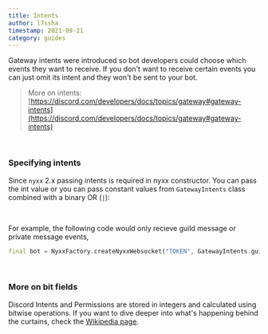```yaml
---
title: Intents
author: l7ssha
timestamp: 2021-09-21
category: guides
---
```


Gateway intents were introduced so bot developers could choose which events they want to receive. If you don't want
to receive certain events you can just omit its intent and they won't be sent to your bot.

> More on intents: [https://discord.com/developers/docs/topics/gateway#gateway-intents](https://discord.com/developers/docs/topics/gateway#gateway-intents)

</br>

### Specifying intents

Since `nyxx` 2.x passing intents is required in nyxx constructor. You can pass the int value or you can pass
constant values from `GatewayIntents` class combined with a binary OR (`|`):

</br>

For example, the following code would only recieve guild message or private message events,

```dart
final bot = NyxxFactory.createNyxxWebsocket("TOKEN", GatewayIntents.guildMessages | GatewayIntents.directMessages);
```

</br>

### More on bit fields

Discord Intents and Permissions are stored in integers and calculated using bitwise operations. 
If you want to dive deeper into what's happening behind the curtains, check the [Wikipedia page](https://en.wikipedia.org/wiki/Bit_field).
